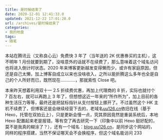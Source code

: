```yaml
---
title: 是时候结束了
date: 2020-12-01 12:41:33.0
updated: 2021-12-22 17:01:20.0
url: /archives/是时候结束了
categories: 
- 我的地盘
tags: 
- 随笔
---
```


本站在腾讯云（又称良心云）免费快 3 年了（当年送的 2K 优惠券买的主机），这不明年 1 月份就要到期了，没啥意外的话就不在续费了，那么意味着这个域名访问也将进入倒计时状态。2020 年来博客更新越发变得懒而少，或许有家庭原因，但还是自己太懒，加上博客自成立以来也没啥收入，之所以能折腾这么多年也全是自己的个人所好而已，既然现在…………，那就索性 Close 吧。

<!--more-->

本来昨天想着利用双十一 2.5 折续费优惠，再加上代理商的 8 折，实际也就付个 7 百左右，就可以再跑上 3 年了，但想想这近一年来的“所作所为”，加上目前的各种生活压力等等，最终还是把鼠标指针从支付按钮上挪开了。不过虽然这个 HK 主机不续费了，但博客还是会继续经营下去的，老域名<a href="https://uu126.cn">uu126.cn</a>依旧在线（基于 Hexo，托管在双拍云上），只是更新会慢一点，究其原因竟然是重装系统后，本地 Hexo 配置起来老是报错，等有空了再去研究一下（印象中以前 Hexo 挺好配的，莫不是我真的糊涂了？），还有一个域名：<a href="https://blog.uu126.cn">blog.uu126.cn</a>，是同步这个网站的，同样的程序搭建，当然不保证哪天会不会换程序，但这个域名能访问 233